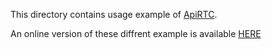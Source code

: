 

This directory contains usage example of [ApiRTC](www.apirtc.com).

An online version of these diffrent example is available [HERE](www.apizee.com/Demo/Tuto)

